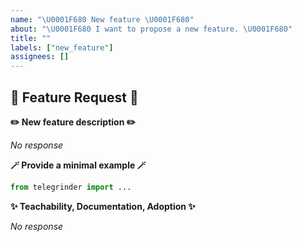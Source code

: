 ```yaml
---
name: "\U0001F680 New feature \U0001F680"
about: "\U0001F680 I want to propose a new feature. \U0001F680"
title: ""
labels: ["new_feature"]
assignees: []
---
```


## 🚀 Feature Request 🚀

**✏️ New feature description ✏️**
<!-- A clear and concise description. -->
_No response_


**🪄 Provide a minimal example 🪄**
<!-- A small code sample that will demonstrate your feature. -->
```python
from telegrinder import ...
```

**✨ Teachability, Documentation, Adoption ✨**
<!-- If you can, explain how users will be able to use this and possibly write out a version the docs. -->
_No response_
